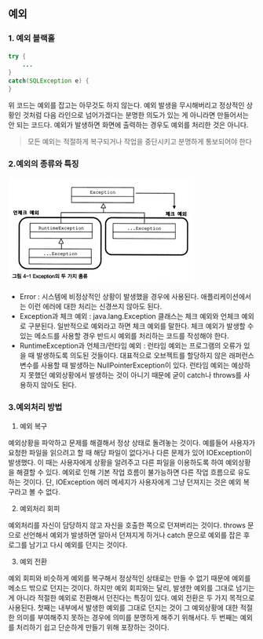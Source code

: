 ## **예외**

### **1. 예외 블랙홀**

```java
try {
    ...
}
catch(SQLException e) {
}
```

위 코드는 예외를 잡고는 아무것도 하지 않는다. 예외 발생을 무시해버리고 정상적인 상황인 것처럼 다음 라인으로 넘어가겠다는 분명한 의도가 있는 게 아니라면 만들어서는 안 되는 코드다. 예외가 발생하면 화면에 출력하는 경우도 예외를 처리한 것은 아니다.

> 모든 예외는 적절하게 복구되거나 작업을 중단시키고 분명하게 통보되어야 한다

### **2.예외의 종류와 특징**

![img](https://github.com/dilmah0203/TIL/blob/main/Image/Exception.png)

- Error : 시스템에 비정상적인 상황이 발생했을 경우에 사용된다. 애플리케이션에서는 이런 에러에 대한 처리는 신경쓰지 않아도 된다.
- Exception과 체크 예외 : java.lang.Exception 클래스는 체크 예외와 언체크 예외로 구분된다. 일반적으로 예외라고 하면 체크 예외를 말한다. 체크 예외가 발생할 수 있는 메소드를 사용할 경우 반드시 예외를 처리하는 코드를 작성해야 한다.
- RuntimeException과 언체크/런타임 예외 : 런타임 예외는 프로그램의 오류가 있을 때 발생하도록 의도된 것들이다. 대표적으로 오브젝트를 할당하지 않은 래퍼런스 변수를 사용할 때 발생하는 NullPointerException이 있다. 런타임 예외는 예상하지 못했던 예외상황에서 발생하는 것이 아니기 때문에 굳이 catch나 throws를 사용하지 않아도 된다.

### **3.예외처리 방법**

1. 예외 복구

예외상황을 파악하고 문제를 해결해서 정상 상태로 돌려놓는 것이다. 예를들어 사용자가 요청한 파일을 읽으려고 할 때 해당 파일이 없다거나 다른 문제가 있어 IOException이 발생했다. 이 때는 사용자에게 상황을 알려주고 다른 파일을 이용하도록 하여 예외상황을 해결할 수 있다. 예외로 인해 기본 작업 흐름이 불가능하면 다른 작업 흐름으로 유도하는 것이다. 단, IOException 에러 메세지가 사용자에게 그냥 던져지는 것은 예외 복구라고 볼 수 없다.

2. 예외처리 회피

예외처리를 자신이 담당하지 않고 자신을 호출한 쪽으로 던져버리는 것이다. throws 문으로 선언해서 예외가 발생하면 알아서 던져지게 하거나 catch 문으로 예외를 잡은 후 로그를 남기고 다시 예외를 던지는 것이다.

3. 예외 전환

예외 회피와 비슷하게 예외를 복구해서 정상적인 상태로는 만들 수 없기 때문에 예외를 메소드 밖으로 던지는 것이다. 하지만 예외 회피와는 달리, 발생한 예외를 그대로 넘기는 게 아니라 적절한 예외로 전환해서 던진다는 특징이 있다. 예외 전환은 두 가지 목적으로 사용된다. 첫째는 내부에서 발생한 예외를 그대로 던지는 것이 그 예외상황에 대한 적절한 의미를 부여해주지 못하는 경우에 의미를 분명하게 해주기 위해서다. 두 번째는 예외를 처리하기 쉽고 단순하게 만들기 위해 포장하는 것이다.
